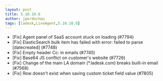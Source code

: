 ```yaml
---
layout: post
title: 5.10.10.8
author: jperdochqu
tags: [ladesk,LiveAgent,5.10.10.8]
---
```


- [Fix] Agent panel of SaaS account stuck on loading (#7794)
- [Fix] ElasticSearch bulk item has failed with error: failed to parse [datecreated] (#7748)
- [Fix] Empty header Cc: in emails (#7745)
- [Fix] Base64 JS conflict on customer's website (#7726)
- [Fix] Change of the main LA domain (*.ladesk.com) breaks built-in email (#7568)
- [Fix] Row doesn't exist when saving custom ticket field value (#7805)
